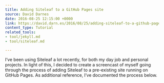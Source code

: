 ```yaml
---
title: Adding Siteleaf to a GitHub Pages site
source: David Darnes
date: 2016-08-25 12:15:00 +0000
link: https://david.darn.es/2016/08/25/adding-siteleaf-to-a-github-pages-site/
content_type: Tutorial
related_tools:
- tool/jekyll.md
- tool/siteleaf.md

---
```

I’ve been using Siteleaf a lot recently, for both my day job and personal projects. In light of this, I decided to create a screencast of myself going through the process of adding Siteleaf to a pre-existing site running on GitHub Pages. As additional reference, I’ve documented the process below.
